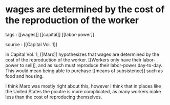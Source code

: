 # wages are determined by the cost of the reproduction of the worker

tags
: [[wages]] [[capital]] [[labor-power]]

source
: [[Capital Vol. 1]]

In Capital Vol. 1, [[Marx]] hypothesizes that wages are determined by the cost of the reproduction of the worker. [[Workers only have their labor-power to sell]], and as such must reproduce their labor-power day-to-day. This would mean being able to purchase [[means of subsistence]] such as food and housing.

I think Marx was mostly right about this, however I think that in places like the United States the picutre is more complicated, as many workers make less than the cost of reproducing themselves.
